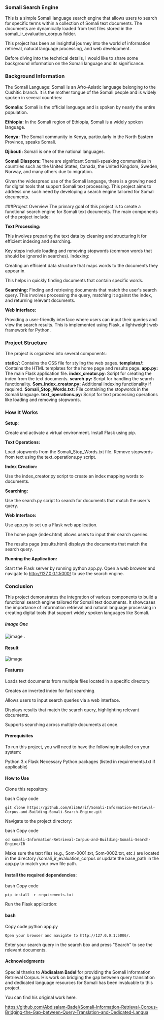 ### Somali Search Engine
This is a simple Somali language search engine that allows users to search for specific terms within a collection of Somali text documents.
The documents are dynamically loaded from text files stored in the somali_ir_evaluation_corpus folder.

This project has been an insightful journey into the world of information retrieval, natural language processing, and web development.

Before diving into the technical details, I would like to share some background information on the Somali language and its significance.

### Background Information
The Somali Language: Somali is an Afro-Asiatic language belonging to the Cushitic branch. It is the mother tongue of the Somali people and is widely spoken in several countries:

**Somalia:** Somali is the official language and is spoken by nearly the entire population.

**Ethiopia:** In the Somali region of Ethiopia, Somali is a widely spoken language.

**Kenya:** The Somali community in Kenya, particularly in the North Eastern Province, speaks Somali.

**Djibouti:** Somali is one of the national languages.

**Somali Diaspora:** There are significant Somali-speaking communities in countries such as the United States, Canada, the United Kingdom, Sweden, Norway, and many others due to migration.

Given the widespread use of the Somali language, there is a growing need for digital tools that support Somali text processing. This project aims to address one such need by developing a search engine tailored for Somali documents.

###Project Overview
The primary goal of this project is to create a functional search engine for Somali text documents. The main components of the project include:

**Text Processing:**

This involves preparing the text data by cleaning and structuring it for efficient indexing and searching.

Key steps include loading and removing stopwords (common words that should be ignored in searches).
Indexing:

Creating an efficient data structure that maps words to the documents they appear in.

This helps in quickly finding documents that contain specific words.

**Searching:**
Finding and retrieving documents that match the user's search query.
This involves processing the query, matching it against the index, and returning relevant documents.

**Web Interface:**

Providing a user-friendly interface where users can input their queries and view the search results.
This is implemented using Flask, a lightweight web framework for Python.

### Project Structure
The project is organized into several components:

**static/:** Contains the CSS file for styling the web pages.
**templates/:** Contains the HTML templates for the home page and results page.
**app.py:** The main Flask application file.
**index_creator.py:** Script for creating the index from the text documents.
**search.py:** Script for handling the search functionality.
**Som_index_creator.py:** Additional indexing functionality if required.
**Somali_Stop_Words.txt:** File containing the stopwords in the Somali language.
**text_operations.py:** Script for text processing operations like loading and removing stopwords.

### How It Works
**Setup**:

Create and activate a virtual environment.
Install Flask using pip.

**Text Operations:**

Load stopwords from the Somali_Stop_Words.txt file.
Remove stopwords from text using the text_operations.py script.

**Index Creation:**

Use the index_creator.py script to create an index mapping words to documents.

**Searching:**

Use the search.py script to search for documents that match the user's query.

**Web Interface:**

Use app.py to set up a Flask web application.

The home page (index.html) allows users to input their search queries.

The results page (results.html) displays the documents that match the search query.

**Running the Application:**

Start the Flask server by running python app.py.
Open a web browser and navigate to http://127.0.0.1:5000/ to use the search engine.

### Conclusion
This project demonstrates the integration of various components to build a functional search engine tailored for Somali text documents. It showcases the importance of information retrieval and natural language processing in creating digital tools that support widely spoken languages like Somali.

##### Image One
![image](https://github.com/user-attachments/assets/7e9d500b-1db4-416e-a857-87bcdc7f6047) . 

#### Result
![image](https://github.com/user-attachments/assets/3a52ea92-522b-411a-9aad-324941a8742d)





#### Features
Loads text documents from multiple files located in a specific directory.

Creates an inverted index for fast searching.

Allows users to input search queries via a web interface.

Displays results that match the search query, highlighting relevant documents.

Supports searching across multiple documents at once.

#### Prerequisites
To run this project, you will need to have the following installed on your system:

Python 3.x
Flask
Necessary Python packages (listed in requirements.txt if applicable)

#### How to Use
Clone this repository:

bash
Copy code
```
git clone https://github.com/Ali56Arif/Somali-Information-Retrieval-Corpus-and-Building-Somali-Search-Engine.git
```
Navigate to the project directory:

bash
Copy code
```
cd somali-Information-Retrieval-Corpus-and-Building-Somali-Search-Engine/IR
```
Make sure the text files (e.g., Som-0001.txt, Som-0002.txt, etc.) are located in the directory /somali_ir_evaluation_corpus or update the base_path in the app.py to match your own file path.

#### Install the required dependencies:

bash
Copy code
```
pip install -r requirements.txt
```

Run the Flask application:

#### bash
Copy code
python app.py

```
Open your browser and navigate to http://127.0.0.1:5000/.
```

Enter your search query in the search box and press "Search" to see the relevant documents.

#### Acknowledgments
Special thanks to **Abdisalam Badel** for providing the Somali Information Retrieval Corpus. His work on bridging the gap between query translation and dedicated language resources for Somali has been invaluable to this project.

You can find his original work here.

https://github.com/Abdisalam-Badel/Somali-Information-Retrieval-Corpus-Bridging-the-Gap-between-Query-Translation-and-Dedicated-Langua


